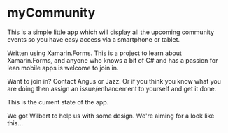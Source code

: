 # myCommunity

This is a simple little app which will display all the upcoming community events so you have easy access via a smartphone or tablet.

Written using Xamarin.Forms. This is a project to learn about Xamarin.Forms, and anyone who knows a bit of C# and has a passion for lean mobile apps is welcome to join in.

Want to join in? Contact Angus or Jazz. Or if you think you know what you are doing then assign an issue/enhancement to yourself and get it done.

This is the current state of the app.


We got Wilbert to help us with some design. We're aiming for a look like this...



